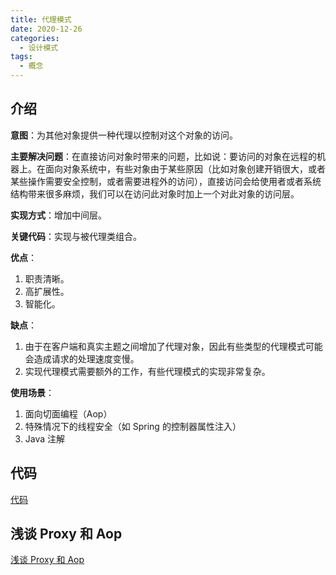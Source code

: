 ```yaml
---
title: 代理模式
date: 2020-12-26
categories:
  - 设计模式
tags:
  - 概念
---
```


## 介绍

**意图**：为其他对象提供一种代理以控制对这个对象的访问。

**主要解决问题**：在直接访问对象时带来的问题，比如说：要访问的对象在远程的机器上。在面向对象系统中，有些对象由于某些原因（比如对象创建开销很大，或者某些操作需要安全控制，或者需要进程外的访问），直接访问会给使用者或者系统结构带来很多麻烦，我们可以在访问此对象时加上一个对此对象的访问层。

**实现方式**：增加中间层。

**关键代码**：实现与被代理类组合。

**优点**：

1. 职责清晰。
2. 高扩展性。
3. 智能化。

**缺点**：

1. 由于在客户端和真实主题之间增加了代理对象，因此有些类型的代理模式可能会造成请求的处理速度变慢。
2. 实现代理模式需要额外的工作，有些代理模式的实现非常复杂。

**使用场景**：

1. 面向切面编程（Aop）
2. 特殊情况下的线程安全（如 Spring 的控制器属性注入）
3. Java 注解

## 代码

[代码](https://github.com/syfxlin/code/blob/master/design-pattern-java/src/main/java/me/ixk/design_pattern/proxy)

## 浅谈 Proxy 和 Aop

[浅谈 Proxy 和 Aop](https://blog.ixk.me/talking-about-proxy-and-aop.html)
